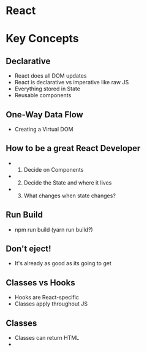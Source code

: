 # React

# Key Concepts

##  Declarative
- React does all DOM updates
- React is declarative vs imperative like raw JS
- Everything stored in State
- Reusable components

## One-Way Data Flow
- Creating a Virtual DOM

## How to be a great React Developer
- 1. Decide on Components
- 2. Decide the State and where it lives
- 3. What changes when state changes?

## Run Build
- npm run build (yarn run build?)

## Don't eject!
- It's already as good as its going to get

## Classes vs Hooks 
- Hooks are React-specific
- Classes apply throughout JS

## Classes
- Classes can return HTML
- 